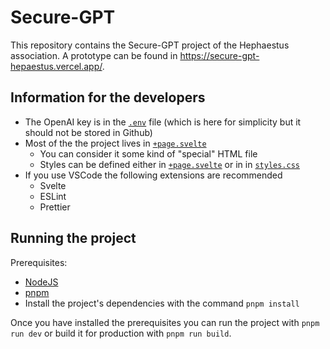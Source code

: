 # Secure-GPT

This repository contains the Secure-GPT project of the Hephaestus association. A prototype can be found in https://secure-gpt-hepaestus.vercel.app/.

## Information for the developers

- The OpenAI key is in the [`.env`](./.env) file (which is here for simplicity but it should not be stored in Github)
- Most of the the project lives in [`+page.svelte`](./src/routes/+page.svelte)
  - You can consider it some kind of "special" HTML file
  - Styles can be defined either in [`+page.svelte`](./src/routes/+page.svelte) or in in [`styles.css`](./src/routes/styles.css)
- If you use VSCode the following extensions are recommended
  - Svelte
  - ESLint
  - Prettier

## Running the project

Prerequisites:

- [NodeJS](https://nodejs.org)
- [pnpm](https://pnpm.io/installation)
- Install the project's dependencies with the command `pnpm install`

Once you have installed the prerequisites you can run the project with `pnpm run dev` or build it for production with `pnpm run build`.
